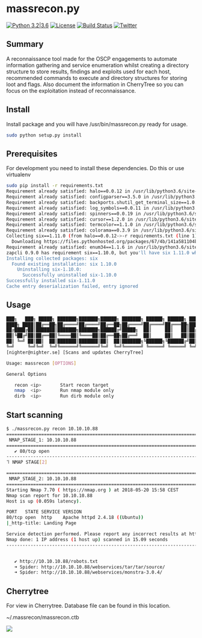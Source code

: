 # massrecon.py

[![Python 3.2|3.6](https://img.shields.io/badge/python-3.2|3.6-green.svg)](https://www.python.org/) [![License](https://img.shields.io/badge/license-GPL3-_red.svg)](https://www.gnu.org/licenses/gpl-3.0.en.html) [![Build Status](https://travis-ci.org/mikaelkall/massrecon.svg?branch=master)](https://travis-ci.org/mikaelkall/massrecon) [![Twitter](https://img.shields.io/badge/twitter-@massrecon-blue.svg)](https://twitter.com/MickeKall)

## Summary

A reconnaissance tool made for the OSCP engagements to automate information gathering and service enumeration whilst creating a directory structure to store  results, findings and exploits used for each host, recommended commands to execute and directory structures for storing loot and flags.
Also document the information in CherryTree so you can focus on the exploitation instead of reconnaissance.

## Install

Install package and you will have /usr/bin/massrecon.py ready for usage.

```sh
sudo python setup.py install
```

## Prerequisites

For development you need to install these dependencies. Do this or use virtualenv

```sh
sudo pip install -r requirements.txt
Requirement already satisfied: halo==0.0.12 in /usr/lib/python3.6/site-packages (from -r requirements.txt (line 1)) (0.0.12)
Requirement already satisfied: configparser==3.5.0 in /usr/lib/python3.6/site-packages (from -r requirements.txt (line 2)) (3.5.0)
Requirement already satisfied: backports.shutil_get_terminal_size==1.0.0 in /usr/lib/python3.6/site-packages (from halo==0.0.12->-r requirements.txt (line 1)) (1.0.0)
Requirement already satisfied: log_symbols==0.0.11 in /usr/lib/python3.6/site-packages (from halo==0.0.12->-r requirements.txt (line 1)) (0.0.11)
Requirement already satisfied: spinners==0.0.19 in /usr/lib/python3.6/site-packages (from halo==0.0.12->-r requirements.txt (line 1)) (0.0.19)
Requirement already satisfied: cursor==1.2.0 in /usr/lib/python3.6/site-packages (from halo==0.0.12->-r requirements.txt (line 1)) (1.2.0)
Requirement already satisfied: termcolor==1.1.0 in /usr/lib/python3.6/site-packages (from halo==0.0.12->-r requirements.txt (line 1)) (1.1.0)
Requirement already satisfied: colorama==0.3.9 in /usr/lib/python3.6/site-packages (from halo==0.0.12->-r requirements.txt (line 1)) (0.3.9)
Collecting six==1.11.0 (from halo==0.0.12->-r requirements.txt (line 1))
  Downloading https://files.pythonhosted.org/packages/67/4b/141a581104b1f6397bfa78ac9d43d8ad29a7ca43ea90a2d863fe3056e86a/six-1.11.0-py2.py3-none-any.whl
Requirement already satisfied: enum34==1.1.6 in /usr/lib/python3.6/site-packages (from log_symbols==0.0.11->halo==0.0.12->-r requirements.txt (line 1)) (1.1.6)
zapcli 0.9.0 has requirement six==1.10.0, but you'll have six 1.11.0 which is incompatible.
Installing collected packages: six
  Found existing installation: six 1.10.0
    Uninstalling six-1.10.0:
      Successfully uninstalled six-1.10.0
Successfully installed six-1.11.0
Cache entry deserialization failed, entry ignored
```

## Usage

```sh
███╗   ███╗ █████╗ ███████╗███████╗██████╗ ███████╗ ██████╗ ██████╗ ███╗   ██╗
████╗ ████║██╔══██╗██╔════╝██╔════╝██╔══██╗██╔════╝██╔════╝██╔═══██╗████╗  ██║
██╔████╔██║███████║███████╗███████╗██████╔╝█████╗  ██║     ██║   ██║██╔██╗ ██║
██║╚██╔╝██║██╔══██║╚════██║╚════██║██╔══██╗██╔══╝  ██║     ██║   ██║██║╚██╗██║
██║ ╚═╝ ██║██║  ██║███████║███████║██║  ██║███████╗╚██████╗╚██████╔╝██║ ╚████║
╚═╝     ╚═╝╚═╝  ╚═╝╚══════╝╚══════╝╚═╝  ╚═╝╚══════╝ ╚═════╝ ╚═════╝ ╚═╝  ╚═══╝
[nighter@nighter.se] [Scans and updates CherryTree]

Usage: massrecon [OPTIONS]

General Options

   recon <ip>		Start recon target
   nmap  <ip>		Run nmap module only
   dirb  <ip>		Run dirb module only
 ```

## Start scanning

```sh
$ ./massrecon.py recon 10.10.10.88
==========================================================================================
 NMAP_STAGE_1: 10.10.10.88
==========================================================================================
   ✔ 80/tcp open
------------------------------------------------------------------------------------------
⠹ NMAP STAGE[2]

==========================================================================================
 NMAP_STAGE_2: 10.10.10.88
==========================================================================================
Starting Nmap 7.70 ( https://nmap.org ) at 2018-05-20 15:58 CEST
Nmap scan report for 10.10.10.88
Host is up (0.059s latency).

PORT   STATE SERVICE VERSION
80/tcp open  http    Apache httpd 2.4.18 ((Ubuntu))
|_http-title: Landing Page

Service detection performed. Please report any incorrect results at https://nmap.org/submit/ .
Nmap done: 1 IP address (1 host up) scanned in 15.09 seconds
------------------------------------------------------------------------------------------


   ✔ http://10.10.10.88/robots.txt
   ➜ Spider: http://10.10.10.88/webservices/tar/tar/source/
   ➜ Spider: http://10.10.10.88/webservices/monstra-3.0.4/
 ```

## Cherrytree

For view in Cherrytree. Database file can be found in this location.

~/.massrecon/massrecon.ctb

![](https://raw.githubusercontent.com/mikaelkall/massrecon/develop/chr.gif)